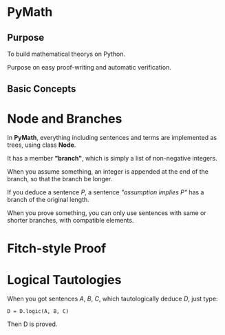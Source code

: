 
PyMath
=======================

## Purpose

To build mathematical theorys on Python.

Purpose on easy proof-writing and automatic verification.

## Basic Concepts

# Node and Branches

In **PyMath**, everything including sentences and terms are implemented as trees, using class **Node**.

It has a member **"branch"**, which is simply a list of non-negative integers.

When you assume something, an integer is appended at the end of the branch, so that the branch be longer.

If you deduce a sentence *P*, a sentence *"assumption implies P"* has a branch of the original length.

When you prove something, you can only use sentences with same or shorter branches, with compatible elements.


# Fitch-style Proof





# Logical Tautologies

When you got sentences *A*, *B*, *C*, which tautologically deduce *D*, just type:

    D = D.logic(A, B, C)

Then D is proved.
